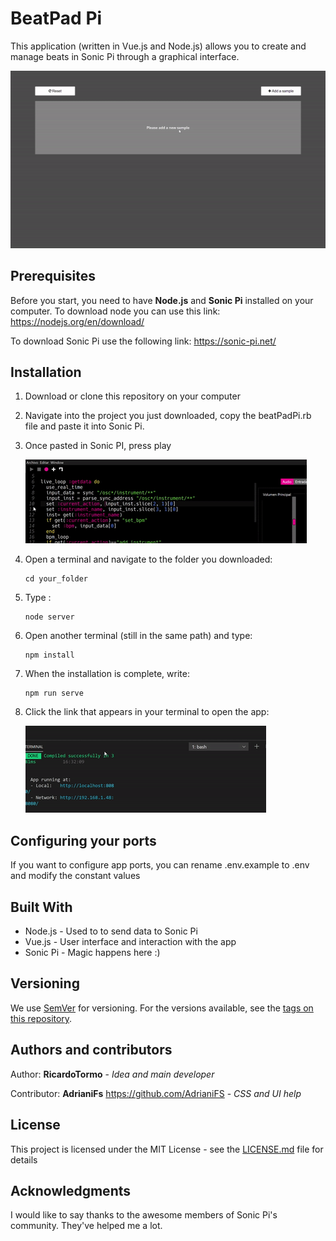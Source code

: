 # BeatPad Pi

This application (written in Vue.js and Node.js) allows you to create and manage beats in Sonic Pi through a graphical interface.

![](doc_images/add_samples.gif)



## Prerequisites

Before you start, you need to have **Node.js** and **Sonic Pi** installed on your computer.
To download node you can use this link: 
   https://nodejs.org/en/download/

To download Sonic Pi use the following link:
   https://sonic-pi.net/

## Installation

1. Download or clone this repository on your computer

2. Navigate into the project you just downloaded, copy the beatPadPi.rb file and paste it into Sonic Pi.

3. Once pasted in Sonic PI, press play
   
   ![play_sonic_pi](doc_images/play_sonic_pi.gif)

4. Open a terminal and navigate to the folder you downloaded:

   ```shell
   cd your_folder
   ```

5. Type :

   ```shell
   node server
   ```

6. Open another terminal (still in the same path) and type:

   ```shell
   npm install
   ```

7. When the installation is complete, write:

   ```shell
   npm run serve
   ```

8. Click the link that appears in your terminal to open the app:

   ![](doc_images/open_app.gif)

## Configuring your ports

If you want to configure app ports, you can rename .env.example to .env and modify the constant values
  
## Built With

* Node.js - Used to to send data to Sonic Pi
* Vue.js - User interface and interaction with the app
* Sonic Pi - Magic happens here :)

## Versioning

We use [SemVer](http://semver.org/) for versioning. For the versions available, see the [tags on this repository](https://github.com/your/project/tags). 

## Authors and contributors

Author: **RicardoTormo** - *Idea and main developer*

Contributor: **AdrianiFs** https://github.com/AdrianiFS - *CSS and UI help* 

## License

This project is licensed under the MIT License - see the [LICENSE.md](LICENSE.md) file for details

## Acknowledgments

I would like to say thanks to the awesome members of Sonic Pi's community. They've helped me a lot.